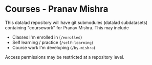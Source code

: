 # Courses - Pranav Mishra

This datalad repository will have git submodules (datalad subdatasets) containing "coursework" for Pranav Mishra. This may include

- Classes I'm enrolled in (`/enrolled`)
- Self learning / practice (`/self-learning`)
- Course work I'm developing (`/by-mishra`)

Access permissions may be restricted at a repository level.